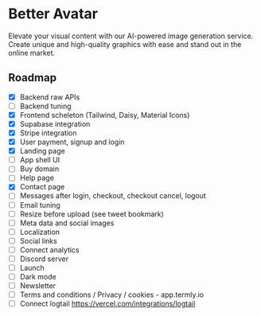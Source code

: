 # Better Avatar

Elevate your visual content with our AI-powered image generation service. Create unique and high-quality graphics with ease and stand out in the online market.

## Roadmap

- [x] Backend raw APIs
- [ ] Backend tuning
- [x] Frontend scheleton (Tailwind, Daisy, Material Icons)
- [x] Supabase integration
- [x] Stripe integration
- [x] User payment, signup and login
- [x] Landing page
- [ ] App shell UI
- [ ] Buy domain
- [ ] Help page
- [x] Contact page
- [ ] Messages after login, checkout, checkout cancel, logout
- [ ] Email tuning
- [ ] Resize before upload (see tweet bookmark)
- [ ] Meta data and social images
- [ ] Localization
- [ ] Social links
- [ ] Connect analytics
- [ ] Discord server
- [ ] Launch
- [ ] Dark mode
- [ ] Newsletter
- [ ] Terms and conditions / Privacy / cookies - app.termly.io
- [ ] Connect logtail https://vercel.com/integrations/logtail
